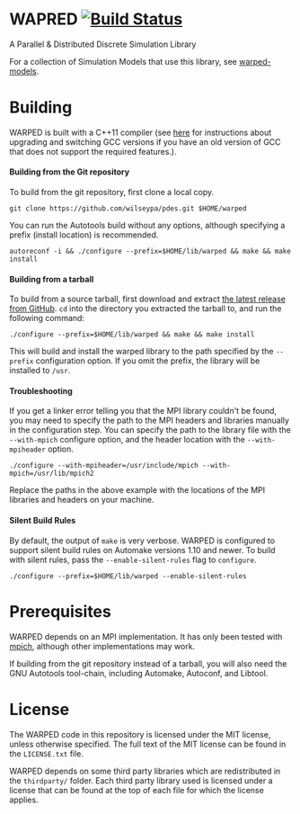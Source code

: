 # WAPRED [![Build Status](https://api.travis-ci.org/wilseypa/warped.png)](https://travis-ci.org/wilseypa/warped)

A Parallel & Distributed Discrete Simulation Library

For a collection of Simulation Models that use this library, see 
[warped-models](https://github.com/wilseypa/warped-models).

# Building

WARPED is built with a C++11 compiler (see [here](http://lektiondestages.blogspot.de/2013/05/installing-and-switching-gccg-versions.html) for instructions about upgrading and switching GCC versions if you have an old version of GCC that does not support the required features.).  

#### Building from the Git repository

To build from the git repository, first clone a local copy.

	git clone https://github.com/wilseypa/pdes.git $HOME/warped

You can run the Autotools build without any options, although specifying a prefix (install location) is recommended.

	autoreconf -i && ./configure --prefix=$HOME/lib/warped && make && make install

#### Building from a tarball

To build from a source tarball, first download and extract [the latest release from GitHub](https://github.com/wilseypa/warped/releases). `cd` into the directory you extracted the tarball to, and run the following command:

	./configure --prefix=$HOME/lib/warped && make && make install

This will build and install the warped library to the path specified by the `--prefix` configuration option. If you omit the prefix, the library will be installed to `/usr`.

#### Troubleshooting

If you get a linker error telling you that the MPI library couldn't be found, you may need to specify the path to the MPI headers and libraries manually in the configuration step. You can specify the path to the library file with the `--with-mpich` configure option, and the header location with the `--with-mpiheader` option.

 	./configure --with-mpiheader=/usr/include/mpich --with-mpich=/usr/lib/mpich2

Replace the paths in the above example with the locations of the MPI libraries and headers on your machine. 

#### Silent Build Rules

By default, the output of `make` is very verbose. WARPED is configured to support silent build rules on Automake versions 1.10 and newer. To build with silent rules, pass the `--enable-silent-rules` flag to `configure`.

    ./configure --prefix=$HOME/lib/warped --enable-silent-rules


# Prerequisites
WARPED depends on an MPI implementation. It has only been tested with [mpich](http://www.mpich.org/), although other implementations may work.

If building from the git repository instead of a tarball, you  will also need the GNU Autotools tool-chain, including Automake, Autoconf, and Libtool.


# License
The WARPED code in this repository is licensed under the MIT license, unless otherwise specified. The full text of the MIT license can be found in the `LICENSE.txt` file. 

WARPED depends on some third party libraries which are redistributed in the `thirdparty/` folder. Each third party library used is licensed under a license that can be found at the top of each file for which the license applies.
